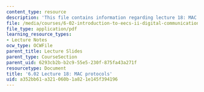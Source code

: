 ```yaml
---
content_type: resource
description: 'This file contains information regarding lecture 18: MAC protocols.'
file: /media/courses/6-02-introduction-to-eecs-ii-digital-communication-systems-fall-2012/a352bb61a321060b1a821e145f394196_MIT6_02F12_lec18.pdf
file_type: application/pdf
learning_resource_types:
- Lecture Notes
ocw_type: OCWFile
parent_title: Lecture Slides
parent_type: CourseSection
parent_uid: 6293cb2b-b2c9-55e5-230f-875fa43a271f
resourcetype: Document
title: '6.02 Lecture 18: MAC protocols'
uid: a352bb61-a321-060b-1a82-1e145f394196
---
```

